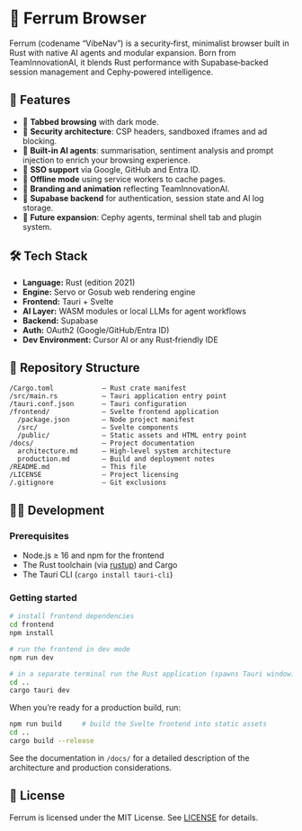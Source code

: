 # 🧠 Ferrum Browser

Ferrum (codename “VibeNav”) is a security‑first, minimalist browser built in Rust with native AI agents and modular expansion. Born from TeamInnovationAI, it blends Rust performance with Supabase‑backed session management and Cephy‑powered intelligence.

## 🚀 Features

- 🧭 **Tabbed browsing** with dark mode.
- 🔐 **Security architecture**: CSP headers, sandboxed iframes and ad blocking.
- 🧠 **Built‑in AI agents**: summarisation, sentiment analysis and prompt injection to enrich your browsing experience.
- 🔌 **SSO support** via Google, GitHub and Entra ID.
- 🧬 **Offline mode** using service workers to cache pages.
- 🎨 **Branding and animation** reflecting TeamInnovationAI.
- 🔄 **Supabase backend** for authentication, session state and AI log storage.
- 🧩 **Future expansion**: Cephy agents, terminal shell tab and plugin system.

## 🛠️ Tech Stack

- **Language:** Rust (edition 2021)
- **Engine:** Servo or Gosub web rendering engine
- **Frontend:** Tauri + Svelte
- **AI Layer:** WASM modules or local LLMs for agent workflows
- **Backend:** Supabase
- **Auth:** OAuth2 (Google/GitHub/Entra ID)
- **Dev Environment:** Cursor AI or any Rust‑friendly IDE

## 📁 Repository Structure

```
/Cargo.toml            – Rust crate manifest
/src/main.rs           – Tauri application entry point
/tauri.conf.json       – Tauri configuration
/frontend/             – Svelte frontend application
  /package.json        – Node project manifest
  /src/                – Svelte components
  /public/             – Static assets and HTML entry point
/docs/                 – Project documentation
  architecture.md      – High‑level system architecture
  production.md        – Build and deployment notes
/README.md             – This file
/LICENSE               – Project licensing
/.gitignore            – Git exclusions
```

## 🧑‍💻 Development

### Prerequisites

- Node.js ≥ 16 and npm for the frontend
- The Rust toolchain (via [rustup](https://rustup.rs)) and Cargo
- The Tauri CLI (`cargo install tauri-cli`)

### Getting started

```bash
# install frontend dependencies
cd frontend
npm install

# run the frontend in dev mode
npm run dev

# in a separate terminal run the Rust application (spawns Tauri window)
cd ..
cargo tauri dev
```

When you’re ready for a production build, run:

```bash
npm run build     # build the Svelte frontend into static assets
cd ..
cargo build --release
```

See the documentation in `/docs/` for a detailed description of the architecture and production considerations.

## 📝 License

Ferrum is licensed under the MIT License. See [LICENSE](./LICENSE) for details.